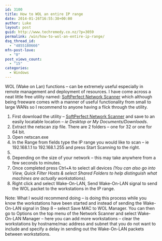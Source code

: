 ```yaml
---
id: 3100
title: How to WOL an entire IP range
date: 2014-01-26T16:55:38+00:00
author: Luke
layout: post
guid: http://www.techremedy.co.nz/?p=3059
permalink: /win/how-to-wol-an-entire-ip-range/
dsq_thread_id:
  - "4855180666"
mfn-post-love:
  - "0"
post_views_count:
  - "15"
categories:
  - Windows
---
```

WOL (Wake on Lan) functions – can be extremely useful especially in remote management and deployment of resources. I have come across a neat little free utility named: <a href="http://www.softperfect.com/products/networkscanner/" target="_blank">SoftPerfect Network Scanner</a> which although being freeware comes with a manner of useful functionality from small to large WANs so I recommend to anyone having a flick through the utility. 

  1. First download the utility &#8211; <a href="http://www.softperfect.com/products/networkscanner/" target="_blank">SoftPerfect Network Scanner</a> and save to an easily locatable location _– ie Desktop or My Documents/Downloads_. 
  2. Extract the netscan zip file. There are 2 folders – one for 32 or one for 64 bit. 
  3. Open netscan.exe 
  4. In the Range from fields type the IP range you would like to scan – ie 192.168.1.1 to 192.168.1.255 and press Start Scanning to the right. 
  5. 
  6. Depending on the size of your network – this may take anywhere from a few seconds to minutes. 
  7. Once completed press Ctrl+A to select all devices _(You can also go into View, Quick Filter Hosts & select Shared Folders to help distinguish what machines are actually workstations)._ 
  8. Right click and select Wake-On-LAN, Send Wake-On-LAN signal to send the WOL packet to the workstations in the IP range. 

Note: What I would recommend doing – is doing this process while you know the workstations have been started and instead of sending the Wake-On-LAN signal in Step 8 – select Save MAC to WOL Manager. You can then go to Options on the top menu of the Network Scanner and select Wake-On-LAN Manager – here you can add more workstations – clear the workstations by hostname/mac address and subnet that you do not want to include and specify a delay in sending out the Wake-On-LAN packets between workstations.